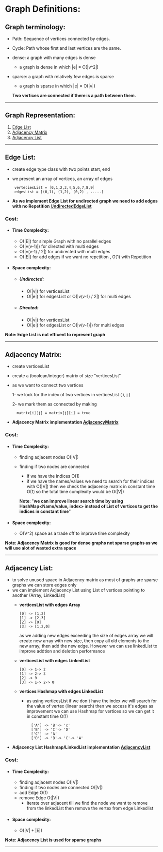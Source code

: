 # Graph Definitions:

## Graph terminology:

- Path: Sequence of vertices connected by edges.
- Cycle: Path whose first and last vertices are the same.
- dense: a graph with many edges is dense 
    - a graph is dense in which |e| = O(|v^2|)
- sparse: a graph with relatively few edges is sparse
    - a graph is sparse in which |e| = O(|v|)

    **Two vertices are connected if there is a path between them.**
___
 ## Graph Representation: 
 1. [Edge List](#Edge-List)
 2. [Adjacency Matrix](#Adjacency-Matrix)
 3. [Adjacency List](#Adjacency-List)
 
___
## Edge List:

 - create edge type class with two points start, end

 - we present an array of vertices, an array of edges
    
        verteciesList = [0,1,2,3,4,5,6,7,8,9]
        edgesList = [(0,1), (1,2), (0,2) , .....]
 - **As we implement Edge List for undirected graph we need to add edges with no Repetition [UndirectedEdgeList](https://github.com/Ahmedhemaz/DataStructure-Algorithms/blob/main/src/com/ahmedhemaz/DataStructrue/Graphs/Undirected/UndirectedEdgeList.java)**

 ### **Cost**:
 - #### **Time Complexity**: 
    - O(|E|) for simple Graph with no parallel edges
    - O(|v(v-1)|) for directed with multi edges 
    - O(|v(v-1) / 2|) for undirected with multi edges 
    - O(|E|) for add edges if we want no repetition , O(1) with Repetition
 - #### **Space complexity**:
    - ##### **Undirected**:
        - O(|v|) for verticesList
        - O(|e|) for edgesList or  O(|v(v-1) / 2|) for multi edges
    - ##### **Directed**:
        - O(|v|) for verticesList
        - O(|e|) for edgesList or O(|v(v-1)|) for multi edges

**Note: Edge List is not efficent to represent graph**
___

## Adjacency Matrix: 
- create verticesList 
- create a (boolean/integer) matrix of size "verticesList"
- as we want to connect two vertices

  1- we look for the index of two vertices in verticesList ( i, j )

  2- we mark them as connected by making 

        matrix[i][j] = matrix[j][i] = true
- **Adjacency Matrix implementation [AdjacencyMatrix](https://github.com/Ahmedhemaz/DataStructure-Algorithms/blob/main/src/com/ahmedhemaz/DataStructrue/Graphs/Undirected/AdjacencyMatrix.java)**
### **Cost**:
 - #### **Time Complexity**: 
    - finding adjacent nodes O(|V|) 
    - finding if two nodes are connected 
      - if we have the indices O(1)
      - if we have the names/values we need to search for their indices with O(|V|)
      then we check the adjacency matrix in constant time O(1)
      so the total time complexity would be O(|V|)

      **Note**: "**we can improve linear search time by using HashMap<Name/value, index> instead of List of vertices to get the indices in constant time**"
 - #### **Space complexity**:
    - O(V^2) space as a trade off to improve time complexity

**Note: Adjacency Matrix is good for dense graphs not sparse graphs as we will use alot of wasted extra space**
___
## Adjacency List: 
- to solve unused space in Adjacency matrix as most of graphs are sparse graphs
we can store edges only 
- we can implement Adjacency List using List of vertices pointing to another (Array, LinkedList)
  - **verticesList with edges Array** 
       
        [0] -> [1,2]
        [1] -> [2,3]
        [2] -> [0]
        [3] -> [1,2,0]
    as we adding new edges exceeding the size of edges array we will create new array with new size, then copy all old elements to the new array, then add the new edge. However we can use linkedList to improve addtion and deletion performance 
  - **verticesList with edges LinkedList**

        [0] -> 1-> 2
        [1] -> 2-> 3
        [2] -> 0
        [3] -> 1-> 2-> 0
  - **vertices Hashmap with edges LinkedList**
    - as using verticesList if we don't have the index we will search for the value of vertex (linear search) then we access it's edges as improvement we can use Hashmap for vertices so we can get it in constant time O(1)

            ['A'] -> 'B'-> 'c'
            ['B'] -> 'C'-> 'D'
            ['C'] -> 'A'
            ['D'] -> 'B'-> 'C'-> 'A'

- **Adjacency List Hashmap/LinkedList implementation [AdjacencyList](https://github.com/Ahmedhemaz/DataStructure-Algorithms/blob/main/src/com/ahmedhemaz/DataStructrue/Graphs/Undirected/AdjacencyList.java)**
### **Cost**:
 - #### **Time Complexity**: 
    - finding adjacent nodes O(|V|) 
    - finding if two nodes are connected O(|V|)
    - add Edge O(1)
    - remove Edge O(|V|) 
        - iterate over adjacent till we find the node we want to remove from the linkedList then remove the vertex from edge Linkedlist
 - #### **Space complexity**:
    - O(|V| + |E|)

**Note: Adjacency List is used for sparse graphs**
___